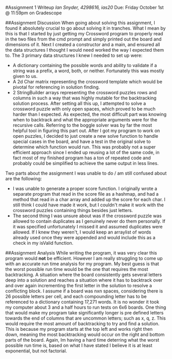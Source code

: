 #Assignment 1 Writeup
*Ian Snyder, 4298616, ias20*
Due: Friday October 1st @ 11:59pm on Gradescope

##Assignment Discussion
When going about solving this assignment, I found it absolutely crucial to go about solving it in tranches. What I mean by this is that I started by just getting my Crossword program to properly read in the two files from the cmd prompt and simply printed out the board and dimensions of it. Next I created a constructor and a main, and ensured all the data structures I thought I would need worked the way I expected them to. The 3 primary data structures I knew I needed to set up were:
  * A dictionary containing the possible words and ability to validate if a string was a prefix, a word, both, or neither. Fortunately this was mostly given to us.
  * A 2d Char matrix representing the crossword template which would be pivotal for referencing in solution finding.
  * 2 StringBuilder arrays representing the crossword puzzles rows and columns in such a way that was highly mutable for the backtracking solution process.
After setting all this up, I attempted to solve a crossword puzzle with only open spaces, which proved to be much harder than I expected. As expected, the most difficult part was knowing when to backtrack and what the appropriate arguments were for the recursive calls. Referring to the boggle solver was by far the most helpful tool in figuring this part out. After I got my program to work on open puzzles, I decided to just create a new solve function to handle special cases in the board, and have a test in the original solve to determine which function would run. This was probably not a super efficient approach since I ended up reusing a lot of the same code, in fact most of my finished program has a ton of repeated code and probably could be simplified to achieve the same output in less lines.

Two parts about the assignment I was unable to do / am still confused about are the following:
  * I was unable to generate a proper score function. I originally wrote a separate program that read in the score file as a hashmap, and had a method that read in a char array and added up the score for each char. I still think I could have made it work, but I couldn't make it work with the crossword puzzles containing things besides just letters.
  * The second thing I was unsure about was if the crossword puzzle was allowed to contain duplicates as I genuinely never do them personally. If it was specified unfortunately I missed it and assumed duplicates were allowed. If I knew they weren't, I would keep an arraylist of words already used once they were appended and would include this as a check in my isValid function.

##Assignment Analysis
While writing the program, it was very clear this program would **not** be efficient. However I am really struggling to come up with an accurate run time analysis for my program. My best guess is that the worst possible run time would be the one that requires the most backtracking. A situation where the board consistently gets several letters deep into a solution and reaches a situation where it has to backtrack over and over again incrementing the first letter in the solution to resolve a conflicting block. I assume if a board was nxn spaces, considering there is 26 possible letters per cell, and each compounding letter has to be referenced to a dictionary containing 17,271 words. It is no wonder it took my computer about 3 and a half hours to run tests on 6x6 boards. One thing that would make my program take significantly longer is pre defined letters towards the end of columns that are uncommon letters; such as x, q, z. This would require the most amount of backtracking to try and find a solution. This is because my program starts at the top left and works right then down, meaning the most backtracking would occur on the right and bottom parts of the board. Again, Im having a hard time deterring what the worst possible run time is, based on what I have stated I believe it is at least exponential, but not factorial.
